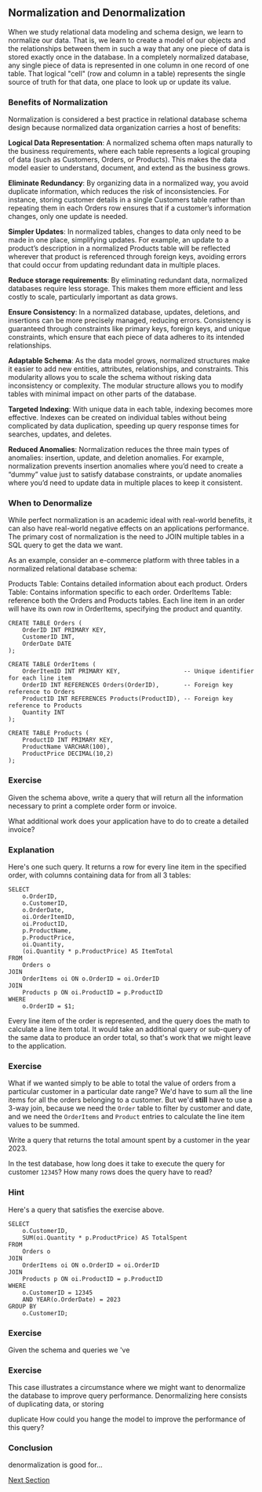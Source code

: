 ## Normalization and Denormalization

When we study relational data modeling and schema design, we learn to normalize our data.  That is, we learn to create a model of our objects and the relationships between them in such a way that any one piece of data is stored exactly once in the database.  In a completely normalized database, any single piece of data is represented in one column in one record of one table.  That logical "cell" (row and column in a table) represents the single source of truth for that data, one place to look up or update its value.

### Benefits of Normalization

Normalization is considered a best practice in relational database schema design because normalized data organization carries a host of benefits:

**Logical Data Representation**: A normalized schema often maps naturally to the business requirements, where each table represents a logical grouping of data (such as Customers, Orders, or Products). This makes the data model easier to understand, document, and extend as the business grows.

**Eliminate Redundancy**: By organizing data in a normalized way, you avoid duplicate information, which reduces the risk of inconsistencies. For instance, storing customer details in a single Customers table rather than repeating them in each Orders row ensures that if a customer’s information changes, only one update is needed.

**Simpler Updates**: In normalized tables, changes to data only need to be made in one place, simplifying updates. For example, an update to a product’s description in a normalized Products table will be reflected wherever that product is referenced through foreign keys, avoiding errors that could occur from updating redundant data in multiple places.

**Reduce storage requirements**: By eliminating redundant data, normalized databases require less storage. This makes them more efficient and less costly to scale, particularly important as data grows.

**Ensure Consistency**: In a normalized database, updates, deletions, and insertions can be more precisely managed, reducing errors. Consistency is guaranteed through constraints like primary keys, foreign keys, and unique constraints, which ensure that each piece of data adheres to its intended relationships.

**Adaptable Schema**: As the data model grows, normalized structures make it easier to add new entities, attributes, relationships, and constraints. This modularity allows you to scale the schema without risking data inconsistency or complexity.  The modular structure allows you to modify tables with minimal impact on other parts of the database.

**Targeted Indexing**: With unique data in each table, indexing becomes more effective. Indexes can be created on individual tables without being complicated by data duplication, speeding up query response times for searches, updates, and deletes.

**Reduced Anomalies**: Normalization reduces the three main types of anomalies: insertion, update, and deletion anomalies. For example, normalization prevents insertion anomalies where you’d need to create a “dummy” value just to satisfy database constraints, or update anomalies where you’d need to update data in multiple places to keep it consistent.

### When to Denormalize

While perfect normalization is an academic ideal with real-world benefits, it can also have real-world negative effects on an applications performance.  The primary cost of normalization is the need to JOIN multiple tables in a SQL query to get the data we want.

As an example, consider an e-commerce platform with three tables in a normalized relational database schema:

Products Table: Contains detailed information about each product.
Orders Table: Contains information specific to each order.
OrderItems Table: reference both the Orders and Products tables. Each line item in an order will have its own row in OrderItems, specifying the product and quantity.

```
CREATE TABLE Orders (
    OrderID INT PRIMARY KEY,
    CustomerID INT,
    OrderDate DATE
);

CREATE TABLE OrderItems (
    OrderItemID INT PRIMARY KEY,                  -- Unique identifier for each line item
    OrderID INT REFERENCES Orders(OrderID),       -- Foreign key reference to Orders
    ProductID INT REFERENCES Products(ProductID), -- Foreign key reference to Products
    Quantity INT
);

CREATE TABLE Products (
    ProductID INT PRIMARY KEY,
    ProductName VARCHAR(100),
    ProductPrice DECIMAL(10,2)
);
```

### Exercise

Given the schema above, write a query that will return all the information necessary to print a complete order form or invoice.

What additional work does your application have to do to create a detailed invoice?

### Explanation

Here's one such query.  It returns a row for every line item in the specified order, with columns containing data for from all 3 tables:

```
SELECT 
    o.OrderID,
    o.CustomerID,
    o.OrderDate,
    oi.OrderItemID,
    oi.ProductID,
    p.ProductName,
    p.ProductPrice,
    oi.Quantity,
    (oi.Quantity * p.ProductPrice) AS ItemTotal
FROM 
    Orders o
JOIN 
    OrderItems oi ON o.OrderID = oi.OrderID
JOIN 
    Products p ON oi.ProductID = p.ProductID
WHERE 
    o.OrderID = $1;
```

Every line item of the order is represented, and the query does the math to calculate a line item total.  It would take an additional query or sub-query of the same data to produce an order total, so that's work that we might leave to the application.  

### Exercise

What if we wanted simply to be able to total the value of orders from a particular customer in a particular date range?  We'd have to sum all the line items for all the orders belonging to a customer.  But we'd **still** have to use a 3-way join, because we need the ```Order``` table to filter by customer and date, and we need the ```OrderItems``` and ```Product``` entries to calculate the line item values to be summed.

Write a query that returns the total amount spent by a customer in the year 2023.

In the test database, how long does it take to execute the query for customer ```12345```?  How many rows does the query have to read?

### Hint

Here's a query that satisfies the exercise above.
```
SELECT 
    o.CustomerID,
    SUM(oi.Quantity * p.ProductPrice) AS TotalSpent
FROM 
    Orders o
JOIN 
    OrderItems oi ON o.OrderID = oi.OrderID
JOIN 
    Products p ON oi.ProductID = p.ProductID
WHERE 
    o.CustomerID = 12345  
    AND YEAR(o.OrderDate) = 2023
GROUP BY 
    o.CustomerID;
```

### Exercise

Given the schema and queries we 've 

### Exercise


This case illustrates a circumstance where we might want to denormalize the database to improve query performance.  Denormalizing here consists of duplicating data, or storing 

duplicate How could you hange the model to improve the performance of this query?



### Conclusion

denormalization is good for...

[Next Section](aost.md)

